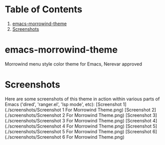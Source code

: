 
# Table of Contents

1.  [emacs-morrowind-theme](#org59f9304)
2.  [Screenshots](#orgdc5ca8c)


<a id="org59f9304"></a>

# emacs-morrowind-theme

Morrowind menu style color theme for Emacs, Nerevar approved


<a id="orgdc5ca8c"></a>

# Screenshots

Here are some screenshots of this theme in action within various parts of Emacs ('dired', 'ranger.el', 'lsp mode', etc):
[Screenshot 1](./screenshots/Screenshot 1 For Morrowind Theme.png)
[Screenshot 2](./screenshots/Screenshot 2 For Morrowind Theme.png)
[Screenshot 3](./screenshots/Screenshot 3 For Morrowind Theme.png)
[Screenshot 4](./screenshots/Screenshot 4 For Morrowind Theme.png)
[Screenshot 5](./screenshots/Screenshot 5 For Morrowind Theme.png)
[Screenshot 6](./screenshots/Screenshot 6 For Morrowind Theme.png)
